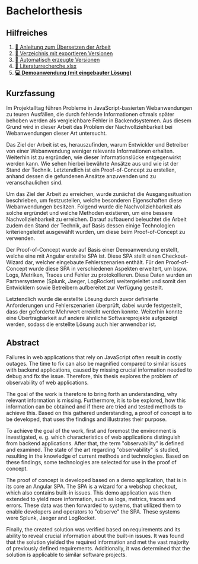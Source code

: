 # Bachelorthesis

## Hilfreiches

 1. [:book: Anleitung zum Übersetzen der Arbeit](build.md)
 2. [:open_file_folder: Verzeichnis mit exportieren Versionen](export/)
 3. [:robot: Automatisch erzeugte Versionen](https://github.com/JapuDCret/bachelorarbeit/actions/workflows/build.yml)
 4. [:bookmark_tabs: Literaturrecherche.xlsx](Literatur/Literaturrecherche.xlsx)
 5. **[:computer: Demoanwendung (mit eingebauter Lösung)](https://github.com/JapuDCret/bachelorarbeit-demoanwendung/tree/loesung)**

## Kurzfassung
	
Im Projektalltag führen Probleme in JavaScript-basierten Webanwendungen zu teuren Ausfällen, die durch fehlende Informationen oftmals später behoben werden als vergleichbare Fehler in Backendsystemen. Aus diesem Grund wird in dieser Arbeit das Problem der Nachvollziehbarkeit bei Webanwendungen dieser Art untersucht.
	
Das Ziel der Arbeit ist es, herauszufinden, warum Entwickler und Betreiber von einer Webanwendung weniger relevante Informationen erhalten. Weiterhin ist zu ergründen, wie dieser Informationslücke entgegenwirkt werden kann. Wie sehen hierbei bewährte Ansätze aus und wie ist der Stand der Technik. Letztendlich ist ein Proof-of-Concept zu erstellen, anhand dessen die gefundenen Ansätze anzuwenden und zu veranschaulichen sind.

Um das Ziel der Arbeit zu erreichen, wurde zunächst die Ausgangssituation beschrieben, um festzustellen, welche besonderen Eigenschaften diese Webanwendungen besitzen. Folgend wurde die Nachvollziehbarkeit als solche ergründet und welche Methoden existieren, um eine bessere Nachvollziehbarkeit zu erreichen. Darauf aufbauend beleuchtet die Arbeit zudem den Stand der Technik, auf Basis dessen einige Technologien kriteriengeleitet ausgewählt wurden, um diese beim Proof-of-Concept zu verwenden.

Der Proof-of-Concept wurde auf Basis einer Demoanwendung erstellt, welche eine mit Angular erstellte SPA ist. Diese SPA stellt einen Checkout-Wizard dar, welcher eingebaute Fehlerszenarien enthält. Für den Proof-of-Concept wurde diese SPA in verschiedenen Aspekten erweitert, um bspw. Logs, Metriken, Traces und Fehler zu protokollieren. Diese Daten wurden an Partnersysteme (Splunk, Jaeger, LogRocket) weitergeleitet und somit den Entwicklern sowie Betreibern aufbereitet zur Verfügung gestellt.

Letztendlich wurde die erstellte Lösung durch zuvor definierte Anforderungen und Fehlerszenarien überprüft, dabei wurde festgestellt, dass der geforderte Mehrwert erreicht werden konnte. Weiterhin konnte eine Übertragbarkeit auf andere ähnliche Softwareprojekte aufgezeigt werden, sodass die erstellte Lösung auch hier anwendbar ist.

## Abstract

Failures in web applications that rely on JavaScript often result in costly outages. The time to fix can also be magnified compared to similar issues with backend applications, caused by missing crucial information needed to debug and fix the issue. Therefore, this thesis explores the problem of observability of web applications.

The goal of the work is therefore to bring forth an understanding, why relevant information is missing. Furthermore, it is to be explored, how this information can be obtained and if there are tried and tested methods to achieve this. Based on this gathered understanding, a proof of concept is to be developed, that uses the findings and illustrates their purpose.

To achieve the goal of the work, first and foremost the environment is investigated, e. g. which characteristics of web applications distinguish from backend applications. After that, the term "observability" is defined and examined. The state of the art regarding "observability" is studied, resulting in the knowledge of current methods and technologies. Based on these findings, some technologies are selected for use in the proof of concept.

The proof of concept is developed based on a demo application, that is in its core an Angular SPA. The SPA is a wizard for a webshop checkout, which also contains built-in issues. This demo application was then extended to yield more information, such as logs, metrics, traces and errors. These data was then forwarded to systems, that utilized them to enable developers and operators to "observe" the SPA. These systems were Splunk, Jaeger and LogRocket.

Finally, the created solution was verified based on requirements and its ability to reveal crucial information about the built-in issues. It was found that the solution yielded the required information and met the vast majority of previously defined requirements. Additionally, it was determined that the solution is applicable to similar software projects.